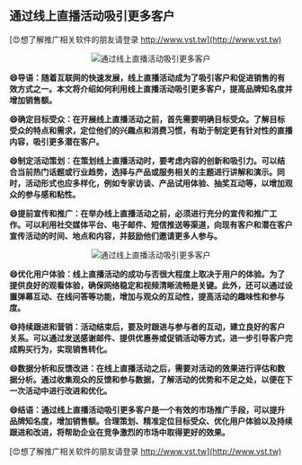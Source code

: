 ## **通过线上直播活动吸引更多客户**

[😍想了解推广相关软件的朋友请登录 http://www.vst.tw](http://www.vst.tw)

 <center><img src="https://vst.tw/MP4/tuiguang/png/1.png" alt="通过线上直播活动吸引更多客户"></center>

**😄导语：随着互联网的快速发展，线上直播活动成为了吸引客户和促进销售的有效方式之一。本文将介绍如何利用线上直播活动吸引更多客户，提高品牌知名度并增加销售额。**

**😄确定目标受众：在开展线上直播活动之前，首先需要明确目标受众。了解目标受众的特点和需求，定位他们的兴趣点和消费习惯，有助于制定更有针对性的直播内容，吸引更多潜在客户。**

**😄制定活动策划：在策划线上直播活动时，要考虑内容的创新和吸引力。可以结合当前热门话题或行业趋势，选择与产品或服务相关的主题进行讲解和演示。同时，活动形式也应多样化，例如专家访谈、产品试用体验、抽奖互动等，以增加观众的参与感和粘性。**

**😄提前宣传和推广：在举办线上直播活动之前，必须进行充分的宣传和推广工作。可以利用社交媒体平台、电子邮件、短信推送等渠道，向现有客户和潜在客户宣传活动的时间、地点和内容，并鼓励他们邀请更多人参与。**

 <center><img src="https://vst.tw/MP4/tuiguang/png/6.png" alt="通过线上直播活动吸引更多客户"></center>

**😄优化用户体验：线上直播活动的成功与否很大程度上取决于用户的体验。为了提供良好的观看体验，确保网络稳定和视频清晰流畅是关键。此外，还可以通过设置弹幕互动、在线问答等功能，增加与观众的互动性，提高活动的趣味性和参与度。**

**😄持续跟进和营销：活动结束后，要及时跟进与参与者的互动，建立良好的客户关系。可以通过发送感谢邮件、提供优惠券或促销活动等方式，进一步引导客户完成购买行为，实现销售转化。**

**😄数据分析和反馈改进：在线上直播活动之后，需要对活动的效果进行评估和数据分析。通过收集观众的反馈和参与数据，了解活动的优势和不足之处，以便在下一次活动中进行改进和优化。**

**😄结语：通过线上直播活动吸引更多客户是一个有效的市场推广手段，可以提升品牌知名度，增加销售额。合理策划、精准定位目标受众、优化用户体验以及持续跟进和改进，将帮助企业在竞争激烈的市场中取得更好的效果。**

[😍想了解推广相关软件的朋友请登录 http://www.vst.tw](http://www.vst.tw)



